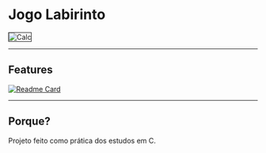 # Jogo Labirinto
<img src="https://i.ibb.co/QcVyp55/Calc.gif" alt="Calc" border="1">

---

## Features
[![Readme Card](https://github-readme-stats.vercel.app/api/pin/?username=JosuePimentel&repo=jogo_labirinto&show_owner=true&theme=dark&locale=pt-br&icon_color=true)](https://github.com/JosuePimentel/jogo_labirinto)

---

## Porque?
Projeto feito como prática dos estudos em C.
